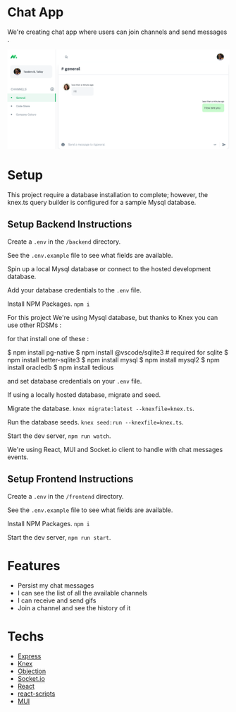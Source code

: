 # Chat App

We're creating chat app where users can join channels and send messages .

![alt text](https://github.com/yassineoua/node-react-chat/blob/master/docs/chat_app.png)

# Setup

This project require a database installation to complete; however, the knex.ts query builder is configured for a sample Mysql database.

## Setup Backend Instructions

Create a `.env` in the `/backend` directory.

See the `.env.example` file to see what fields are available.

Spin up a local Mysql database or connect to the hosted development database.

Add your database credentials to the `.env` file.

Install NPM Packages. `npm i`

For this project We're using Mysql database, but thanks to Knex you can use other RDSMs :

for that install one of these :

$ npm install pg-native
$ npm install @vscode/sqlite3 # required for sqlite
$ npm install better-sqlite3
$ npm install mysql
$ npm install mysql2
$ npm install oracledb
$ npm install tedious

and set database credentials on your `.env` file.

If using a locally hosted database, migrate and seed.

Migrate the database. `knex migrate:latest --knexfile=knex.ts`.

Run the database seeds. `knex seed:run --knexfile=knex.ts`.

Start the dev server, `npm run watch`.

We're using React, MUI and Socket.io client to handle with chat messages events.

## Setup Frontend Instructions

Create a `.env` in the `/frontend` directory.

See the `.env.example` file to see what fields are available.

Install NPM Packages. `npm i`

Start the dev server, `npm run start`.

# Features

- Persist my chat messages
- I can see the list of all the available channels
- I can receive and send gifs
- Join a channel and see the history of it

# Techs

- [Express](https://expressjs.com/fr/)
- [Knex](https://knexjs.org/)
- [Objection](https://vincit.github.io/objection.js/)
- [Socket.io](https://socket.io/)
- [React](https://en.reactjs.org/)
- [react-scripts](https://www.npmjs.com/package/react-scripts)
- [MUI](https://mui.com/)
